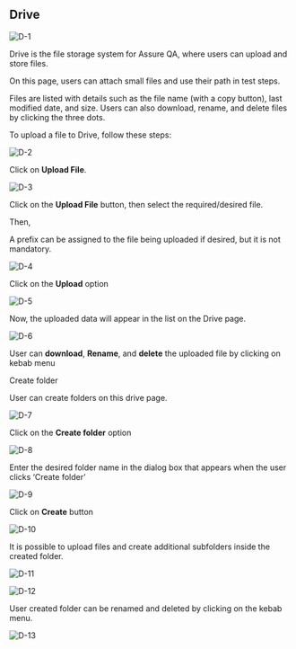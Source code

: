 ## Drive

![D-1](/images/D-1.png)

Drive is the file storage system for Assure QA, where users can upload and store files.

On this page, users can attach small files and use their path in test steps.

Files are listed with details such as the file name (with a copy button), last modified date, and size. Users can also download, rename, and delete files by clicking the three dots.

To upload a file to Drive, follow these steps:

![D-2](/images/D-2.png)

Click on **Upload File**.

![D-3](/images/D-3.png)

Click on the **Upload File** button, then select the required/desired file.

Then,

A prefix can be assigned to the file being uploaded if desired, but it is not mandatory.

![D-4](/images/D-4.png)

Click on the **Upload** option

![D-5](/images/D-5.png)

Now, the uploaded data will appear in the list on the Drive page.

![D-6](/images/D-6.png)

User can **download**, **Rename**,  and **delete** the uploaded file by clicking on kebab menu

Create folder

User can create folders on this drive page.

![D-7](/images/D-7.png)

Click on the **Create folder** option

![D-8](/images/D-8.png)

Enter the desired folder name in the dialog box that appears when the user clicks ‘Create folder’

![D-9](/images/D-9.png)

Click on **Create** button

![D-10](/images/D-10.png)

It is possible to upload files and create additional subfolders inside the created folder.

![D-11](/images/D-11.png)

![D-12](images/D-12.png)

User created folder can be renamed and deleted by clicking on the kebab menu.

![D-13](/images/D-13.png)

